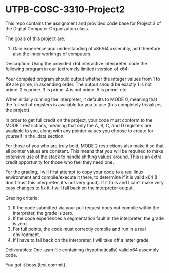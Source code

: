 # UTPB-COSC-3310-Project2
This repo contains the assignment and provided code base for Project 2 of the Digital Computer Organization class.

The goals of this project are:
1) Gain experience and understanding of x86/64 assembly, and therefore also the inner workings of computers.

Description:
Using the provided x64 interactive interpreter, code the following program in our (extremely limited) version of x64:

Your compiled program should output whether the integer values from 1 to 99 are prime, in ascending order.  The output should be exactly
1 is not prime.
2 is prime.
3 is prime.
4 is not prime.
5 is prime.
etc.

When initially running the interpreter, it defaults to MODE 0, meaning that the full set of registers is available for you to use (this completely trivializes the project).

In order to get full credit on the project, your code must conform to the MODE 1 restrictions, meaning that only the A, B, C, and D registers are available to you, along with any pointer values you choose to create for yourself in the .data section.

For those of you who are truly bold, MODE 2 restrictions also make it so that all pointer values are constant.  This means that you will be required to make extensive use of the stack to handle shifting values around.  This is an extra credit opportunity for those who feel they need one.

For the grading, I will first attempt to copy your code to a real linux environment and compile/execute it there, to determine if it is valid x64 (I don't trust this interpreter, it's not very good).  If it fails and I can't make very easy changes to fix it, I will fall back on the interpreter output.

Grading criteria:
1) If the code submitted via your pull request does not compile within the interpreter, the grade is zero.
2) If the code experiences a segmentation fault in the interpreter, the grade is zero.
3) For full points, the code must correctly compile and run in a real environment.
4) If I have to fall back on the interpreter, I will take off a letter grade.

Deliverables:
One .asm file containing (hypothetically) valid x64 assembly code.

You got it boss (test commit).